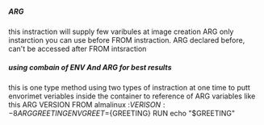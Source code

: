 ##### ARG
this instraction will supply few varibules at image creation 
ARG only instarction you can use before FROM instraction. ARG declared before, can't be accessed after FROM intsraction

##### using combain of ENV And ARG for best results
this is one type method using two types of instraction at one time to putt envorimet veriables inside the container to reference of ARG variables 
   like this 
ARG VERSION
FROM almalinux :${VERISON:-8}
ARG GREETING
ENV GREET=${GREETING}
RUN echo "$GREETING"   